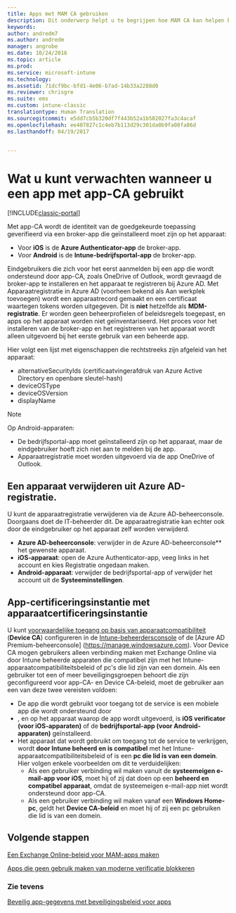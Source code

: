 ```yaml
---
title: Apps met MAM CA gebruiken
description: Dit onderwerp helpt u te begrijpen hoe MAM CA kan helpen bij het beheren van welke apps toegang hebben tot O365-services.
keywords: 
author: andredm7
ms.author: andredm
manager: angrobe
ms.date: 10/24/2016
ms.topic: article
ms.prod: 
ms.service: microsoft-intune
ms.technology: 
ms.assetid: 71dcf9bc-bfd1-4e06-b7ad-14b33a2288d0
ms.reviewer: chrisgre
ms.suite: ems
ms.custom: intune-classic
translationtype: Human Translation
ms.sourcegitcommit: e5dd7cb5b320df7f443b52a1b502027fa3c4acaf
ms.openlocfilehash: ee407827c1c4eb7b113d29c301da0b9fa08fa86d
ms.lasthandoff: 04/19/2017


---
```

# <a name="what-to-expect-when-using-an-app-with-app-based-ca"></a>Wat u kunt verwachten wanneer u een app met app-CA gebruikt

[!INCLUDE[classic-portal](../includes/classic-portal.md)]

Met app-CA wordt de identiteit van de goedgekeurde toepassing geverifieerd via een broker-app die geïnstalleerd moet zijn op het apparaat:
*  Voor **iOS** is de **Azure Authenticator-app** de broker-app.
* Voor **Android** is de **Intune-bedrijfsportal-app** de broker-app. 

Eindgebruikers die zich voor het eerst aanmelden bij een app die wordt ondersteund door app-CA, zoals OneDrive of Outlook, wordt gevraagd de broker-app te installeren en het apparaat te registreren bij Azure AD. Met Apparaatregistratie in Azure AD (voorheen bekend als Aan werkplek toevoegen) wordt een apparaatrecord gemaakt en een certificaat waartegen tokens worden uitgegeven.  Dit is **niet** hetzelfde als **MDM-registratie**. Er worden geen beheerprofielen of beleidsregels toegepast, en apps op het apparaat worden niet geïnventariseerd.  Het proces voor het installeren van de broker-app en het registreren van het apparaat wordt alleen uitgevoerd bij het eerste gebruik van een beheerde app.

Hier volgt een lijst met eigenschappen die rechtstreeks zijn afgeleid van het apparaat:

* alternativeSecurityIds (certificaatvingerafdruk van Azure Active Directory en openbare sleutel-hash)
* deviceOSType
* deviceOSVersion
* displayName

> [!NOTE]
> Op Android-apparaten:
  * De bedrijfsportal-app moet geïnstalleerd zijn op het apparaat, maar de eindgebruiker hoeft zich niet aan te melden bij de app.
  * Apparaatregistratie moet worden uitgevoerd via de app OneDrive of Outlook.

## <a name="to-remove-a-device-from-azure-ad-registration"></a>Een apparaat verwijderen uit Azure AD-registratie.
U kunt de apparaatregistratie verwijderen via de Azure AD-beheerconsole. Doorgaans doet de IT-beheerder dit.  De apparaatregistratie kan echter ook door de eindgebruiker op het apparaat zelf worden verwijderd.

* **Azure AD-beheerconsole**: verwijder in de Azure AD-beheerconsole** het gewenste apparaat.
* **iOS-apparaat**: open de Azure Authenticator-app, veeg links in het account en kies Registratie ongedaan maken.  
* **Android-apparaat**: verwijder de bedrijfsportal-app of verwijder het account uit de **Systeeminstellingen**.

## <a name="app-based-ca-with-device-based-ca"></a>App-certificeringsinstantie met apparaatcertificeringsinstantie  

U kunt [voorwaardelijke toegang op basis van apparaatcompatibiliteit](restrict-access-to-email-and-o365-services-with-microsoft-intune.md) (**Device CA**) configureren in de [Intune-beheerdersconsole](https://manage.microsoft.com) of de [Azure AD Premium-beheerconsole] (https://manage.windowsazure.com). Voor Device CA mogen gebruikers alleen verbinding maken met Exchange Online via door Intune beheerde apparaten die compatibel zijn met het Intune-apparaatcompatibiliteitsbeleid of pc's die lid zijn van een domein.  Als een gebruiker tot een of meer beveiligingsgroepen behoort die zijn geconfigureerd voor app-CA- en Device CA-beleid, moet de gebruiker aan een van deze twee vereisten voldoen:
* De app die wordt gebruikt voor toegang tot de service is een mobiele app die wordt ondersteund door 
* , en op het apparaat waarop de app wordt uitgevoerd, is **iOS verificator (voor iOS-apparaten)** of de **bedrijfsportal-app (voor Android-apparaten)** geïnstalleerd.
* Het apparaat dat wordt gebruikt om toegang tot de service te verkrijgen, wordt **door Intune beheerd en is compatibel** met het Intune-apparaatcompatibiliteitsbeleid of is een **pc die lid is van een domein**.  Hier volgen enkele voorbeelden om dit te verduidelijken:
  * Als een gebruiker verbinding wil maken vanuit de **systeemeigen e-mail-app voor iOS**, moet hij of zij dat doen op een **beheerd en compatibel apparaat**, omdat de systeemeigen e-mail-app niet wordt ondersteund door app-CA.
  * Als een gebruiker verbinding wil maken vanaf een **Windows Home-pc**, geldt het **Device CA-beleid** en moet hij of zij een pc gebruiken die lid is van een domein.

## <a name="next-steps"></a>Volgende stappen
[Een Exchange Online-beleid voor MAM-apps maken](mam-ca-for-exchange-online.md)

[Apps die geen gebruik maken van moderne verificatie blokkeren](block-apps-with-no-modern-authentication.md)

### <a name="see-also"></a>Zie tevens

[Beveilig app-gegevens met beveiligingsbeleid voor apps](protect-app-data-using-mobile-app-management-policies-with-microsoft-intune.md)


